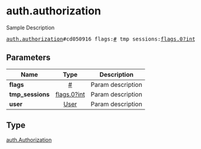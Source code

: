# auth.authorization

Sample Description

<pre>
<a href="../constructor/auth.authorization.md">auth.authorization</a>#cd050916 flags:<a href="../type/#.md">#</a> tmp_sessions:<a href="../type/flags.0?int.md">flags.0?int</a> user:<a href="../type/User.md">User</a> = <a href="../type/auth.Authorization.md">auth.Authorization</a>;
</pre>

## Parameters

| Name | Type | Description |
|------|:----:|-------------|
| **flags** | [#](../type/#.md) | Param description |
| **tmp_sessions** | [flags.0?int](../type/flags.0?int.md) | Param description |
| **user** | [User](../type/User.md) | Param description |

## Type

[auth.Authorization](../type/auth.Authorization.md)
